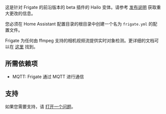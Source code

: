 这是针对 Frigate 的前沿版本的 beta 插件的 Hailo 变体。请参考 [发布说明](https://github.com/blakeblackshear/frigate/releases) 获取重大更改的信息。

您必须在 Home Assistant 配置目录的根目录中创建一个名为 `frigate.yml` 的配置文件。

Frigate 为任何由 ffmpeg 支持的相机视频流提供实时对象检测。更详细的文档可以在 [这里](https://docs.frigate.video) 找到。

## 所需依赖项

- MQTT: Frigate 通过 MQTT 进行通信

## 支持

如果您需要支持，请 [打开一个问题](https://github.com/blakeblackshear/frigate/issues/new/choose)。